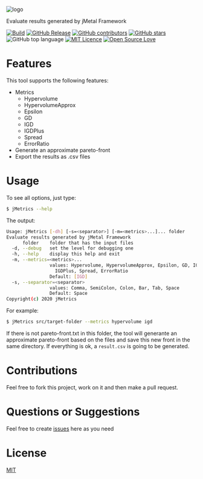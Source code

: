 
![logo](https://user-images.githubusercontent.com/114015/79403256-5bacee00-7f5c-11ea-8ce1-93e8128ac5d3.png)

Evaluate results generated by jMetal Framework

[![Build](https://github.com/thiagodnf/jmetrics/actions/workflows/build.yml/badge.svg)](https://github.com/thiagodnf/jmetrics/actions/workflows/build.yml)
[![GitHub Release](https://img.shields.io/github/release/thiagodnf/jmetrics.svg)](https://github.com/thiagodnf/jmetrics/releases/latest)
[![GitHub contributors](https://img.shields.io/github/contributors/thiagodnf/jmetrics.svg)](https://github.com/thiagodnf/jmetrics/graphs/contributors)
[![GitHub stars](https://img.shields.io/github/stars/thiagodnf/jmetrics.svg)](https://github.com/thiagodnf/jmetrics)
![GitHub top language](https://img.shields.io/github/languages/top/thiagodnf/jmetrics)
[![MIT Licence](https://badges.frapsoft.com/os/mit/mit.svg?v=103)](https://opensource.org/licenses/mit-license.php)
[![Open Source Love](https://badges.frapsoft.com/os/v1/open-source.svg?v=103)](https://github.com/ellerbrock/open-source-badges/)

# Features

This tool supports the following features:
- Metrics
    - Hypervolume
    - HypervolumeApprox
    - Epsilon
    - GD
    - IGD
    - IGDPlus
    - Spread
    - ErrorRatio
- Generate an approximate pareto-front
- Export the results as .csv files

# Usage

To see all options, just type:

```sh
$ jMetrics --help
```

The output:

```bash
Usage: jMetrics [-dh] [-s=<separator>] [-m=<metrics>...]... folder
Evaluate results generated by jMetal Framework
      folder    folder that has the input files
  -d, --debug   set the level for debugging one
  -h, --help    display this help and exit
  -m, --metrics=<metrics>...
                values: Hypervolume, HypervolumeApprox, Epsilon, GD, IGD,
                  IGDPlus, Spread, ErrorRatio
                Default: [IGD]
  -s, --separator=<separator>
                values: Comma, SemiColon, Colon, Bar, Tab, Space
                Default: Space
Copyright(c) 2020 jMetrics
```

For example:

```bash
$ jMetrics src/target-folder --metrics hypervolume igd
```

If there is not pareto-front.txt in this folder, the tool will generante an approximate pareto-front based on the files and save this new front in the same directory. If everything is ok, a ```result.csv``` is going to be generated.

# Contributions

Feel free to fork this project, work on it and then make a pull request.

# Questions or Suggestions

Feel free to create <a href="https://github.com/thiagodnf/jmetrics/issues">issues</a> here as you need

# License

[MIT](https://github.com/thiagodnf/jmetrics/blob/master/LICENSE)
